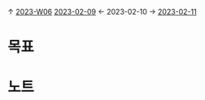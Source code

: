 
↑ [2023-W06](2023-W06.md)
[2023-02-09](2023-02-09.md) ← 2023-02-10 → [2023-02-11](2023-02-11.md)


# 목표



# 노트




